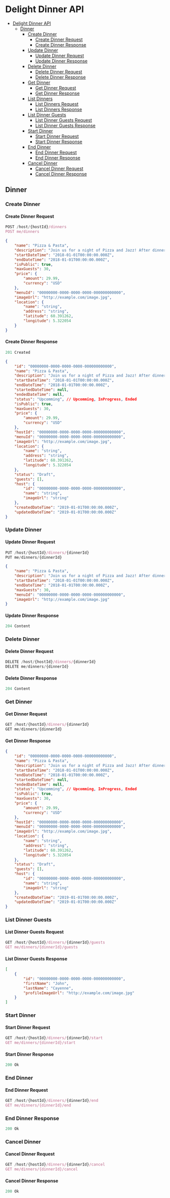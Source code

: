 # Delight Dinner API

- [Delight Dinner API](#delight-dinner-api)
    - [Dinner](#dinner)
        - [Create Dinner](#create-dinner)
            - [Create Dinner Request](#create-dinner-request)
            - [Create Dinner Response](#dinner-response)
        - [Update Dinner](#update-dinner)
            - [Update Dinner Request](#update-dinner-request)
            - [Update Dinner Response](#update-dinner-response)
        - [Delete Dinner](#delete-dinner)
            - [Delete Dinner Request](#delete-dinner-request)
            - [Delete Dinner Response](#delete-dinner-response)
        - [Get Dinner](#get-dinner)
            - [Get Dinner Request](#get-dinner-request)
            - [Get Dinner Response](#get-dinner-response)
        - [List Dinners](#list-dinners)
            - [List Dinners Request](#list-dinners-request)
            - [List Dinners Response](#list-dinners-response)
        - [List Dinner Guests](#list-dinner-guests)
            - [List Dinner Guests Request](#list-dinner-guests-request)
            - [List Dinner Guests Response](#list-dinner-guests-response)    
        - [Start Dinner](#start-dinner)
            - [Start Dinner Request](#start-dinner-request)
            - [Start Dinner Response](#start-dinner-response)
        - [End Dinner](#end-dinner)
            - [End Dinner Request](#end-dinner-request)
            - [End Dinner Response](#end-dinner-response)
        - [Cancel Dinner](#cancel-dinner)
            - [Cancel Dinner Request](#cancel-dinner-request)
            - [Cancel Dinner Response](#cancel-dinner-response)

## Dinner

### Create Dinner

#### Create Dinner Request
```js
POST /host/{hostId}/dinners
POST me/dinners
```

```json
{
    "name": "Pizza & Pasta",
    "description": "Join us for a night of Pizza and Jazz! After dinner we will continue the fun at the BRB bar.",
    "startDateTime": "2018-01-01T00:00:00.000Z",
    "endDateTime": "2018-01-01T00:00:00.000Z",
    "isPublic": true,
    "maxGuests": 30,
    "price": {
        "amount": 29.99,
        "currency": "USD"
    },
    "menuId": "00000000-0000-0000-0000-000000000000",
    "imageUrl": "http://example.com/image.jpg",
    "location": {
        "name": "string",
        "address": "string",
        "latitude": 60.391262,
        "longitude": 5.322054
    }
}
```
#### Create Dinner Response
```js
201 Created
```

```json
{
    "id": "00000000-0000-0000-0000-000000000000",
    "name": "Pizza & Pasta",
    "description": "Join us for a night of Pizza and Jazz! After dinner we will continue the fun at the BRB bar.",
    "startDateTime": "2018-01-01T00:00:00.000Z",
    "endDateTime": "2018-01-01T00:00:00.000Z",
    "startedDateTime": null,
    "endedDateTime": null,
    "status": "Upcomming", // Upcomming, InProgress, Ended
    "isPublic": true,
    "maxGuests": 30,
    "price": {
        "amount": 29.99,
        "currency": "USD"
    },
    "hostId": "00000000-0000-0000-0000-000000000000",
    "menuId": "00000000-0000-0000-0000-000000000000",
    "imageUrl": "http://example.com/image.jpg",
    "location": {
        "name": "string",
        "address": "string",
        "latitude": 60.391262,
        "longitude": 5.322054
    },
    "status": "Draft",
    "guests": [],
    "host": {
        "id": "00000000-0000-0000-0000-000000000000",
        "name": "string",
        "imageUrl": "string"
    },
    "createdDateTime": "2019-01-01T00:00:00.000Z",
    "updatedDateTime": "2019-01-01T00:00:00.000Z"
}
```

### Update Dinner

#### Update Dinner Request
```js
PUT /host/{hostId}/dinners/{dinnerId}
PUT me/dinners/{dinnerId}
```

```json
{
    "name": "Pizza & Pasta",
    "description": "Join us for a night of Pizza and Jazz! After dinner we will continue the fun at the BRB bar.",
    "startDateTime": "2018-01-01T00:00:00.000Z",
    "endDateTime": "2018-01-01T00:00:00.000Z",
    "maxGuests": 30,
    "menuId": "00000000-0000-0000-0000-000000000000",
    "imageUrl": "http://example.com/image.jpg"
}
```
#### Update Dinner Response
```js
204 Content
```

### Delete Dinner

#### Delete Dinner Request
```js
DELETE /host/{hostId}/dinners/{dinnerId}
DELETE me/dinners/{dinnerId}
```

#### Delete Dinner Response
```js
204 Content
```

### Get Dinner

#### Get Dinner Request
```js
GET /host/{hostId}/dinners/{dinnerId}
GET me/dinners/{dinnerId}
```

#### Get Dinner Response
```json
{
    "id": "00000000-0000-0000-0000-000000000000",
    "name": "Pizza & Pasta",
    "description": "Join us for a night of Pizza and Jazz! After dinner we will continue the fun at the BRB bar.",
    "startDateTime": "2018-01-01T00:00:00.000Z",
    "endDateTime": "2018-01-01T00:00:00.000Z",
    "startedDateTime": null,
    "endedDateTime": null,
    "status": "Upcomming", // Upcomming, InProgress, Ended
    "isPublic": true,
    "maxGuests": 30,
    "price": {
        "amount": 29.99,
        "currency": "USD"
    },
    "hostId": "00000000-0000-0000-0000-000000000000",
    "menuId": "00000000-0000-0000-0000-000000000000",
    "imageUrl": "http://example.com/image.jpg",
    "location": {
        "name": "string",
        "address": "string",
        "latitude": 60.391262,
        "longitude": 5.322054
    },
    "status": "Draft",
    "guests": [],
    "host": {
        "id": "00000000-0000-0000-0000-000000000000",
        "name": "string",
        "imageUrl": "string"
    },
    "createdDateTime": "2019-01-01T00:00:00.000Z",
    "updatedDateTime": "2019-01-01T00:00:00.000Z"
}
```
### List Dinner Guests

#### List Dinner Guests Request
```js
GET /host/{hostId}/dinners/{dinnerId}/guests
GET me/dinners/{dinnerId}/guests
```

#### List Dinner Guests Response
```json
[
    {
        "id": "00000000-0000-0000-0000-000000000000",
        "firstName": "John",
        "lastName": "Cayenne",
        "profileImageUrl": "http://example.com/image.jpg"
    }
]
```

### Start Dinner

#### Start Dinner Request
```js
GET /host/{hostId}/dinners/{dinnerId}/start
GET me/dinners/{dinnerId}/start
```

#### Start Dinner Response
```js
200 Ok
```

### End Dinner

#### End Dinner Request
```js
GET /host/{hostId}/dinners/{dinnerId}/end
GET me/dinners/{dinnerId}/end
```

### End Dinner Response
```js
200 Ok
```

### Cancel Dinner

#### Cancel Dinner Request
```js
GET /host/{hostId}/dinners/{dinnerId}/cancel
GET me/dinners/{dinnerId}/cancel
```

#### Cancel Dinner Response
```js
200 Ok
```